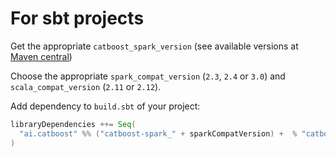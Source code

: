# For sbt projects

Get the appropriate `catboost_spark_version` (see available versions at [Maven central](https://search.maven.org/search?q=catboost-spark))

Choose the appropriate `spark_compat_version` (`2.3`, `2.4` or `3.0`) and `scala_compat_version` (`2.11` or `2.12`).

Add dependency to `build.sbt` of your project:

```scala
libraryDependencies ++= Seq(
  "ai.catboost" %% ("catboost-spark_" + sparkCompatVersion) +  % "catboost_spark_version"
)
```
